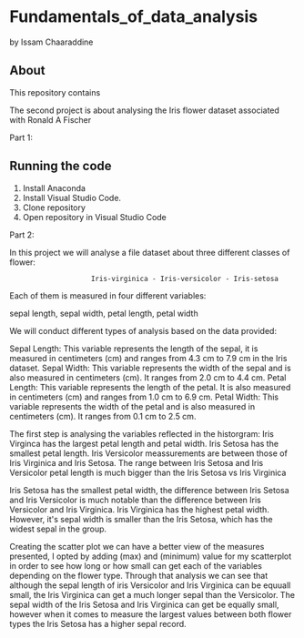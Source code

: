 # Fundamentals_of_data_analysis

by Issam Chaaraddine



## About 
This repository contains






The second project is about analysing the Iris flower dataset associated with Ronald A Fischer 


Part 1:

## Running the code
1. Install Anaconda
2. Install Visual Studio Code.
3. Clone repository 
4. Open repository in Visual Studio Code 



Part 2:

In this project we will analyse a file dataset about three different classes of flower: 

                        Iris-virginica - Iris-versicolor - Iris-setosa

Each of them is measured in four different variables: 

sepal length, sepal width, petal length, petal width

We will conduct different types of analysis based on the data provided:

Sepal Length: This variable represents the length of the sepal, it is measured in centimeters (cm) and ranges from 4.3 cm to 7.9 cm in the Iris dataset.
Sepal Width: This variable represents the width of the sepal and is also measured in centimeters (cm). It ranges from 2.0 cm to 4.4 cm.
Petal Length: This variable represents the length of the petal. It is also measured in centimeters (cm) and ranges from 1.0 cm to 6.9 cm.
Petal Width: This variable represents the width of the petal and is also measured in centimeters (cm). It ranges from 0.1 cm to 2.5 cm.

The first step is analysing the variables reflected in the historgram:
Iris Virginca has the largest petal length and petal width.
Iris Setosa has the smallest petal length. 
Iris Versicolor meassurements are between those of Iris Virginica and Iris Setosa.
The range between Iris Setosa and Iris Versicolor petal length is much bigger than the Iris Setosa vs Iris Virginica

Iris Setosa has the smallest petal width, the difference between Iris Setosa and Iris Versicolor is much notable than the difference between Iris Versicolor and Iris Virginica.
Iris Virginica has the highest petal width. However, it's sepal width is smaller than the Iris Setosa, which has the widest sepal in the group. 

Creating the scatter plot we can have a better view of the measures presented, I opted by adding (max) and (minimum) value for my scatterplot in order to see how long or how small can get each of the variables depending on the flower type. 
Through that analysis we can see that although the sepal length of iris Versicolor and Iris Virginica can be equuall small, the Iris Virginica can get a much longer sepal than the Versicolor. 
The sepal width of the Iris Setosa and Iris Virginica can get be equally small, however when it comes to measure the largest values between both flower types the Iris Setosa has a higher sepal record.
